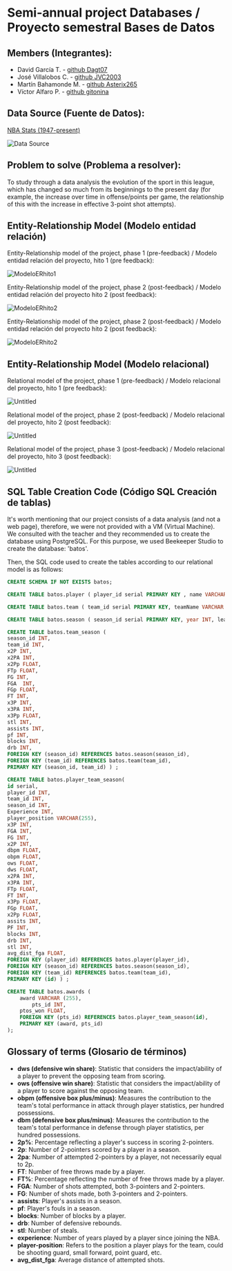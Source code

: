 # Semi-annual project Databases / Proyecto semestral Bases de Datos

## Members (Integrantes):

- David García T. - [github Dagt07](https://github.com/Dagt07)
- José Villalobos C. - [github JVC2003](https://github.com/JVC2003)
- Martín Bahamonde M. - [github Asterix265](https://github.com/Asterix265)
- Víctor Alfaro P. - [github gitonina](https://github.com/gitonina)

## Data Source (Fuente de Datos):

[NBA Stats (1947-present)](https://www.kaggle.com/sumitrodatta/nba-aba-baa-stats)

![Data Source](project%20images/datasource.png)

## Problem to solve (Problema a resolver):

To study through a data analysis the evolution of the sport in this league, which has changed so much from its beginnings to the present day (for example, the increase over time in offense/points per game, the relationship of this with the increase in effective 3-point shot attempts).

## Entity-Relationship Model (Modelo entidad relación)

Entity-Relationship model of the project, phase 1 (pre-feedback) / Modelo entidad relación del proyecto, hito 1 (pre feedback):

![ModeloERhito1](project%20images/ModeloER_hito1.png)

Entity-Relationship model of the project, phase 2 (post-feedback) / Modelo entidad relación del proyecto hito 2 (post feedback):

![ModeloERhito2](project%20images/ModeloER_hito2.png)

Entity-Relationship model of the project, phase 2 (post-feedback) / Modelo entidad relación del proyecto hito 2 (post feedback):

![ModeloERhito2](project%20images/ModeloER_hito3.png)

## Entity-Relationship Model (Modelo relacional)

Relational model of the project, phase 1 (pre-feedback) / Modelo relacional del proyecto, hito 1 (pre feedback):

![Untitled](project%20images/ModeloRHito2.png)

Relational model of the project, phase 2 (post-feedback) / Modelo relacional del proyecto, hito 2 (post feedback):

![Untitled](project%20images/ModeloRHito2feedback.png)

Relational model of the project, phase 3 (post-feedback) / Modelo relacional del proyecto, hito 3 (post feedback):

![Untitled](project%20images/ModeloRhito3.jpeg)

## SQL Table Creation Code (Código SQL Creación de tablas)

It's worth mentioning that our project consists of a data analysis (and not a web page), therefore, we were not provided with a VM (Virtual Machine). We consulted with the teacher and they recommended us to create the database using PostgreSQL. For this purpose, we used Beekeeper Studio to create the database: 'batos'.

Then, the SQL code used to create the tables according to our relational model is as follows:

```sql
CREATE SCHEMA IF NOT EXISTS batos;

CREATE TABLE batos.player ( player_id serial PRIMARY KEY , name VARCHAR (255), age INT ) ;

CREATE TABLE batos.team ( team_id serial PRIMARY KEY, teamName VARCHAR (255), abbreviation VARCHAR(255)) ;

CREATE TABLE batos.season ( season_id serial PRIMARY KEY, year INT, league VARCHAR(255)) ;

CREATE TABLE batos.team_season ( 
season_id INT,
team_id INT,
x2P INT,
x2PA INT,
x2Pp FLOAT,
FTp FLOAT,
FG INT,
FGA  INT,
FGp FLOAT,
FT INT,
x3P INT,
x3PA INT,
x3Pp FLOAT,
stl INT,
assists INT,
pf INT, 
blocks INT,
drb INT,
FOREIGN KEY (season_id) REFERENCES batos.season(season_id),
FOREIGN KEY (team_id) REFERENCES batos.team(team_id),
PRIMARY KEY (season_id, team_id) ) ;

CREATE TABLE batos.player_team_season(
id serial,
player_id INT,
team_id INT,
season_id INT,
Experience INT,
player_position VARCHAR(255),
x3P INT,
FGA INT,
FG INT, 
x2P INT,
dbpm FLOAT,
obpm FLOAT,
ows FLOAT,
dws FLOAT,
x2PA INT,
x3PA INT,
FTp FLOAT,
FT INT,
x3Pp FLOAT,
FGp FLOAT,
x2Pp FLOAT,
assits INT,
PF INT,
blocks INT,
drb INT,
stl INT,
avg_dist_fga FLOAT,
FOREIGN KEY (player_id) REFERENCES batos.player(player_id),
FOREIGN KEY (season_id) REFERENCES batos.season(season_id),
FOREIGN KEY (team_id) REFERENCES batos.team(team_id),
PRIMARY KEY (id) ) ;

CREATE TABLE batos.awards (
    award VARCHAR (255),
		pts_id INT,
    ptos_won FLOAT,
    FOREIGN KEY (pts_id) REFERENCES batos.player_team_season(id),
    PRIMARY KEY (award, pts_id)
);
```

## Glossary of terms (Glosario de términos)
- **dws (defensive win share)**: Statistic that considers the impact/ability of a player to prevent the opposing team from scoring.
- **ows (offensive win share)**: Statistic that considers the impact/ability of a player to score against the opposing team.
- **obpm (offensive box plus/minus)**: Measures the contribution to the team's total performance in attack through player statistics, per hundred possessions.
- **dbm (defensive box plus/minus)**: Measures the contribution to the team's total performance in defense through player statistics, per hundred possessions.
- **2p%**: Percentage reflecting a player's success in scoring 2-pointers.
- **2p**: Number of 2-pointers scored by a player in a season.
- **2pa**: Number of attempted 2-pointers by a player, not necessarily equal to 2p.
- **FT**: Number of free throws made by a player.
- **FT%**: Percentage reflecting the number of free throws made by a player.
- **FGA**: Number of shots attempted, both 3-pointers and 2-pointers.
- **FG**: Number of shots made, both 3-pointers and 2-pointers.
- **assists**: Player's assists in a season.
- **pf**: Player's fouls in a season.
- **blocks**: Number of blocks by a player.
- **drb**: Number of defensive rebounds.
- **stl**: Number of steals.
- **experience**: Number of years played by a player since joining the NBA.
- **player-position**: Refers to the position a player plays for the team, could be shooting guard, small forward, point guard, etc.
- **avg_dist_fga**: Average distance of attempted shots.